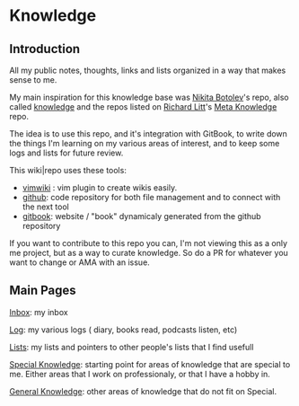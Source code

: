 # Knowledge

## Introduction

All my public notes, thoughts, links and lists organized in a way that makes sense to me.

My main inspiration for this knowledge base was [Nikita Botolev](https://github.com/nikitavoloboev)'s repo, also called [knowledge](https://github.com/nikitavoloboev/knowledge) and the repos listed on [Richard Litt](https://github.com/RichardLitt)'s [Meta Knowledge](https://github.com/RichardLitt/meta-knowledge#readme) repo.

The idea is to use this repo, and it's integration with GitBook, to write down the things I'm learning on my various areas of interest, and to keep some logs and lists for future review.

This wiki|repo uses these tools:

- [vimwiki](https://github.com/vimwiki/vimwiki) : vim plugin to create wikis easily.
- [github](https://github.com): code repository for both file management and to connect with the next tool
- [gitbook](https://www.gitbook.com/): website / "book" dynamicaly generated from the github repository

If you want to contribute to this repo you can, I'm not viewing this as a only me project, but as a way to curate knowledge. So do a PR for whatever you want to change or AMA with an issue.


## Main Pages

[Inbox](inbox.md): my inbox

[Log](Log/index.md): my various logs ( diary, books read, podcasts listen, etc)

[Lists](Lists/index.md): my lists and pointers to other people's lists that I find usefull

[Special Knowledge](Special/index.md): starting point for areas of knowledge that are special to me. Either areas that I work on professionaly, or that I have a hobby in.

[General Knowledge](General/index.md): other areas of knowledge that do not fit on Special.


